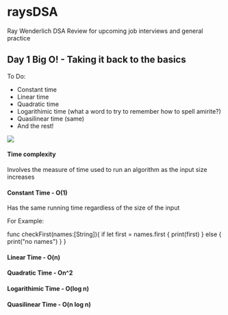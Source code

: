 # raysDSA
 Ray Wenderlich DSA Review for upcoming job interviews and general practice

## Day 1 Big O! - Taking it back to the basics 
To Do: 
- Constant time 
- Linear time
- Quadratic time 
- Logarithimic time (what a word to try to remember how to spell amirite?)
- Quasilinear time (same)
- And the rest!

![](https://media.giphy.com/media/3orieMlrdm4bxzP3jy/giphy.gif)

#### Time complexity
Involves the measure of time used to run an algorithm as the input size increases

#### Constant Time - O(1)
Has the same running time regardless of the size of the input

For Example:

   func checkFirst(names:[String]){
    if let first = names.first {
        print(first)
    } else {
        print("no names")
    }
}


#### Linear Time - O(n)

#### Quadratic Time - On^2

#### Logarithimic Time - O(log n)

#### Quasilinear Time - O(n log n)


